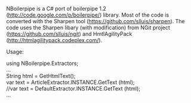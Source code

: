 
NBoilerpipe is a C# port of boilerpipe 1.2 (http://code.google.com/p/boilerpipe/) library.  Most of the code is converted  with the Sharpen tool (https://github.com/slluis/sharpen). The code uses the Sharpen libary (with modification) from NGit project (https://github.com/slluis/ngit) and HmtlAgilityPack (http://htmlagilitypack.codeplex.com/). 


Usage:

using NBoilerpipe.Extractors;  
...  
String html = GetHtmlText();  
var text = ArticleExtractor.INSTANCE.GetText (html);  
//var text = DefaultExtractor.INSTANCE.GetText (html);   
...